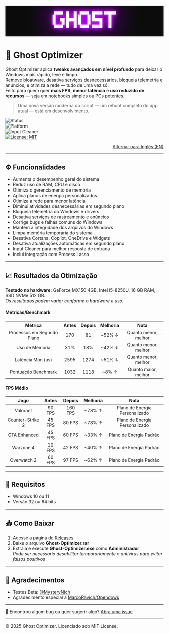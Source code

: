 <p align="center">
  <img src="https://github.com/louzkk/Ghost-Optimizer/blob/e70941415963195a2192215ff950054b26ade25b/Resources/newbanner.png" alt="Banner">
</p>

# 👻 Ghost Optimizer

Ghost Optimizer aplica **tweaks avançados em nível profundo** para deixar o Windows mais rápido, leve e limpo.  
Remove bloatware, desativa serviços desnecessários, bloqueia telemetria e anúncios, e otimiza a rede — tudo de uma vez só.  
Feito para quem quer **mais FPS**, **menor latência** e **uso reduzido de recursos** — seja em notebooks simples ou PCs potentes.

> Uma nova versão moderna do script — um reboot completo do app atual — está em desenvolvimento.

![Status](https://img.shields.io/badge/Status-Stable-purple?logo=ghostery&logoColor=white)  
![Platform](https://img.shields.io/badge/Platform-Windows-purple?logo=flatpak&logoColor=white)  
![Input Cleaner](https://img.shields.io/badge/SOCD-1.1-purple?logo=autohotkey&logoColor=white)  
[![License: MIT](https://img.shields.io/badge/License-MIT-purple.svg?logo=git&logoColor=white)](LICENSE)

<p align="right"><a href="README.md">Alternar para Inglês (EN)</a></p>

---

## ⚙️ Funcionalidades

- Aumenta o desempenho geral do sistema  
- Reduz uso de RAM, CPU e disco  
- Otimiza o gerenciamento de memória  
- Aplica planos de energia personalizados  
- Otimiza a rede para menor latência  
- Diminui atividades desnecessárias em segundo plano  
- Bloqueia telemetria do Windows e drivers  
- Desativa serviços de rastreamento e anúncios  
- Corrige bugs e falhas comuns do Windows  
- Mantém a integridade dos arquivos do Windows  
- Limpa memória temporária do sistema  
- Desativa Cortana, Copilot, OneDrive e Widgets  
- Desativa atualizações automáticas em segundo plano  
- Input Cleaner para melhor resposta de entrada  
- Inclui integração com Process Lasso  

---

## 📈 Resultados da Otimização

**Testado no hardware:** GeForce MX150 4GB, Intel i5-8250U, 16 GB RAM, SSD NVMe 512 GB.  
*Os resultados podem variar conforme o hardware e uso.*

#### Métricas/Benchmark

| Métrica              | Antes | Depois | Melhoria | Nota            |
|:--------------------:|:-----:|:------:|:--------:|:---------------:|
| Processos em Segundo Plano |  170  |   81   | ~52% ↓  | Quanto menor, melhor |
| Uso de Memória        |  31%  |   18%  | ~42% ↓  | Quanto menor, melhor |
| Latência Mon (µs)     |  2595 |  1274  | ~51% ↓  | Quanto menor, melhor |
| Pontuação Benchmark   |  1032 |  1118  | ~8% ↑   | Quanto maior, melhor |

#### FPS Médio

| Jogo              | Antes    | Depois   | Melhoria | Nota             |
|:-----------------:|:--------:|:--------:|:--------:|:----------------:|
| Valorant          |  90 FPS  | 160 FPS  | ~78% ↑   | Plano de Energia Personalizado |
| Counter-Strike 2  |  45 FPS  |  80 FPS  | ~78% ↑   | Plano de Energia Personalizado |
| GTA Enhanced      |  45 FPS  |  60 FPS  | ~33% ↑   | Plano de Energia Padrão          |
| Warzone 4         |  30 FPS  |  42 FPS  | ~40% ↑   | Plano de Energia Padrão          |
| Overwatch 2       |  60 FPS  |  97 FPS  | ~62% ↑   | Plano de Energia Padrão          |

---

## 🧰 Requisitos

- Windows 10 ou 11  
- Versão 32 ou 64 bits  

---

## 📥 Como Baixar

1. Acesse a página de [Releases](https://github.com/louzkk/Ghost-Optimizer/releases)  
2. Baixe o arquivo **Ghost-Optimizer.rar**  
3. Extraia e execute **Ghost-Optimizer.exe** como **Administrador**  
   *Pode ser necessário desabilitar temporariamente o antivírus para evitar falsos positivos*

---

## 🙌 Agradecimentos

- Testes Beta: [@MysteryNich](https://github.com/MysteryNich)  
- Agradecimento especial a [MarcoRavich/Opendows](https://github.com/MarcoRavich/Opendows)

---

💬 Encontrou algum bug ou quer sugerir algo? [Abra uma issue](https://github.com/louzkk/Ghost-Optimizer/issues)

---

© 2025 Ghost Optimizer. Licenciado sob MIT License.
